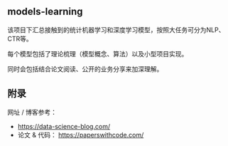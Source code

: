 ## models-learning

该项目下汇总接触到的统计机器学习和深度学习模型，按照大任务可分为NLP、CTR等。

每个模型包括了理论梳理（模型概念、算法）以及小型项目实现。

同时会包括结合论文阅读、公开的业务分享来加深理解。


## 附录

网址 / 博客参考：

- https://data-science-blog.com/
- 论文 & 代码： https://paperswithcode.com/ 